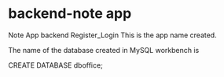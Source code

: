 # backend-note app
Note App backend
Register_Login
This is the app name created.

The name of the database created in MySQL workbench is 

CREATE DATABASE dboffice;

